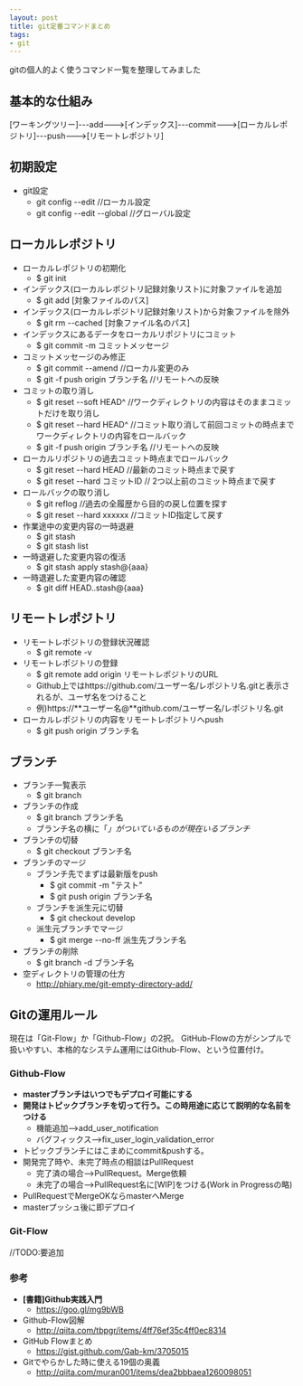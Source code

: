 ```yaml
---
layout: post
title: git定番コマンドまとめ
tags:
- git
---
```

gitの個人的よく使うコマンド一覧を整理してみました
<!-- more -->

## 基本的な仕組み
[ワーキングツリー]---add--->[インデックス]---commit--->[ローカルレポジトリ]---push--->[リモートレポジトリ]
  
## 初期設定
- git設定
  - git config --edit  //ローカル設定
  - git config --edit --global //グローバル設定


## ローカルレポジトリ
- ローカルレポジトリの初期化
  - $ git init
- インデックス(ローカルレポジトリ記録対象リスト)に対象ファイルを追加
  - $ git add [対象ファイルのパス]
- インデックス(ローカルレポジトリ記録対象リスト)から対象ファイルを除外
  - $ git rm --cached [対象ファイル名のパス]
- インデックスにあるデータをローカルリポジトリにコミット
  - $ git commit -m コミットメッセージ
- コミットメッセージのみ修正
  - $ git commit --amend //ローカル変更のみ
  - $ git -f push origin ブランチ名 //リモートへの反映
- コミットの取り消し
  - $ git reset --soft HEAD^ //ワークディレクトリの内容はそのままコミットだけを取り消し
  - $ git reset --hard HEAD^ //コミット取り消して前回コミットの時点までワークディレクトリの内容をロールバック
  - $ git -f push origin ブランチ名 //リモートへの反映
- ローカルリポジトリの過去コミット時点までロールバック
  - $ git reset --hard HEAD //最新のコミット時点まで戻す
  - $ git reset --hard コミットID // 2つ以上前のコミット時点まで戻す
- ロールバックの取り消し
  - $ git reflog //過去の全履歴から目的の戻し位置を探す
  - $ git reset --hard xxxxxx //コミットID指定して戻す
- 作業途中の変更内容の一時退避
  - $ git stash
  - $ git stash list
- 一時退避した変更内容の復活
  - $ git stash apply stash@{aaa}
- 一時退避した変更内容の確認
  - $ git diff HEAD..stash@{aaa}

## リモートレポジトリ
- リモートレポジトリの登録状況確認
  - $ git remote -v
- リモートレポジトリの登録
  - $ git remote add origin リモートレポジトリのURL
  - Github上ではhttps://github.com/ユーザー名/レポジトリ名.gitと表示されるが、ユーザ名をつけること
  - 例)https://**ユーザー名@**github.com/ユーザー名/レポジトリ名.git
- ローカルレポジトリの内容をリモートレポジトリへpush
  - $ git push origin ブランチ名

## ブランチ
- ブランチ一覧表示
  - $ git branch
- ブランチの作成
  - $ git branch ブランチ名
  - ブランチ名の横に「*」がついているものが現在いるブランチ*
- ブランチの切替
  - $ git checkout ブランチ名
- ブランチのマージ
  - ブランチ先でまずは最新版をpush
    - $ git commit -m "テスト"
    - $ git push origin ブランチ名
  - ブランチを派生元に切替
    - $ git checkout develop
  - 派生元ブランチでマージ
    - $ git merge --no-ff 派生先ブランチ名
- ブランチの削除
  - $ git branch -d ブランチ名
- 空ディレクトリの管理の仕方
  - http://phiary.me/git-empty-directory-add/


## Gitの運用ルール
現在は「Git-Flow」か「Github-Flow」の2択。
GitHub-Flowの方がシンプルで扱いやすい、本格的なシステム運用にはGithub-Flow、という位置付け。

### Github-Flow
- **masterブランチはいつでもデプロイ可能にする**
- **開発はトピックブランチを切って行う。この時用途に応じて説明的な名前をつける**
  - 機能追加-->add_user_notification
  - バグフィックス-->fix_user_login_validation_error
- トピックブランチにはこまめにcommit&pushする。
- 開発完了時や、未完了時点の相談はPullRequest
  - 完了済の場合-->PullRequest。Merge依頼
  - 未完了の場合-->PullRequest名に[WIP]をつける(Work in Progressの略)
- PullRequestでMergeOKならmasterへMerge
- masterプッシュ後に即デプロイ

### Git-Flow
//TODO:要追加

### 参考
- **[書籍]Github実践入門**
  - https://goo.gl/mg9bWB
- Github-Flow図解
  - http://qiita.com/tbpgr/items/4ff76ef35c4ff0ec8314
- GitHub Flowまとめ
  - https://gist.github.com/Gab-km/3705015
- Gitでやらかした時に使える19個の奥義
  - http://qiita.com/muran001/items/dea2bbbaea1260098051
